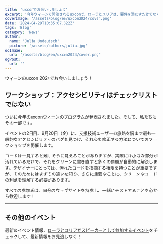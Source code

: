 ```yaml
---
title: 'uxconでお会いしましょう'
excerpt: '今年ウィーンで開催されるuxconで、ローラとユリアは、要件を満たすだけでなく、チェックリストをはるかに超えるウェブサイトの作成とテスト方法についてのワークショップを開催します。。。'
coverImage: '/assets/blog/en/uxcon2024/cover.png'
date: '2024-04-29T10:35:07.322Z'
tags: 'Blog'
category: 'News'
author:
  name: 'Julia Undeutsch'
  picture: '/assets/authors/julia.jpg'
ogImage:
  url: '/assets/blog/en/uxcon2024/cover.png'
ogPost:
  url: ''
---
```


ウィーンのuxcon 2024でお会いしましょう！

## ワークショップ：アクセシビリティはチェックリストではない

[ついに今年のuxconウィーンのプログラム](https://www.uxcon.io/)が発表されました。そして、私たちもその一部です。

イベントの2日目、9月20日（金）に、支援技術ユーザーの旅路を悩ます最も一般的なアクセシビリティのバグを見つけ、それらを修正する方法についてのワークショップを開催します。

コードは一見すると難しそうに見えることがありますが、実際には小さな部分が汚れているだけで、それをクリーンに書き直すと多くの問題が自動的に解決します。デザイナーにとっては、汚れたコードを指摘する権限を持つことが重要ですが、そのためにはまずその違いを知り、さらに重要なことに、クリーンなコードの利点を理解する必要があります。

すべての参加者は、自分のウェブサイトを持参し、一緒にテストすることを心から歓迎します！

---

## その他のイベント

最新のイベント情報、[ローラとユリアがスピーカーとして参加するイベント](https://accessibilityfirst.at/jp/events)をチェックして、最新情報をお見逃しなく！

